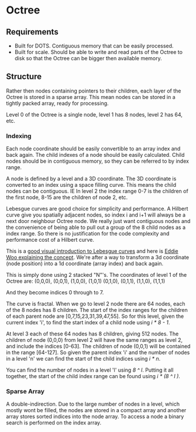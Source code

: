 # Octree

## Requirements
  
* Built for DOTS. Contiguous memory that can be easily processed.
* Built for scale. Should be able to write and read parts of the Octree to disk so that the Octree can be bigger then available memory.

## Structure

Rather then nodes containing pointers to their children, each layer of the Octree is stored in a sparse array. This mean nodes can be stored in a tightly packed array, ready for processing.

Level 0 of the Octree is a single node, level 1 has 8 nodes, level 2 has 64, etc.

### Indexing

Each node coordinate should be easily convertible to an array index and back again. The child indexes of a node should be easily calculated. Child nodes should be in contiguous memory, so they can be referred to by index range.

A node is defined by a level and a 3D coordinate. The 3D coordinate is converted to an index using a space filling curve. This means the child nodes can be contiguous. IE In level 2 the index range 0-7 is the children of the first node, 8-15 are the children of node 2, etc.

Lebesgue curves are good choice for simplicity and performance. A Hilbert curve give you spatially adjacent nodes, so index i and i+1 will always be a next door neighbour Octree node. We really just want contiguous nodes and the convenience of being able to pull out a group of the 8 child nodes as a index range. So there is no justification for the code complexity and performance cost of a Hilbert curve.

This is a [good visual introduction to Lebesgue curves](https://www.robertdickau.com/lebesgue3d.html) and here is [Eddie Woo explaining the concept](https://www.youtube.com/watch?v=77I0ic8cBw0). We're after a way to transform a 3d coordinate (node position) into a 1d coordinate (array index) and back again.

This is simply done using 2 stacked "N"'s. The coordinates of level 1 of the Octree are:
 (0,0,0), (0,0,1), (1,0,0), (1,0,1)
 (0,1,0), (0,1,1), (1,1,0), (1,1,1)

And they become indices 0 through to 7.

The curve is fractal. When we go to level 2 node there are 64 nodes, each of the 8 nodes has 8 children. The start of the index ranges for the children of each parent node are [0,7,15,23,31,39,47,55]. So for this level, given the current index 'i', to find the start index of a child node using *i \* 8 - 1*.

At level 3 each of these 64 nodes has 8 children, giving 512 nodes. The children of node (0,0,0) from level 2 will have the same ranges as level 2, and include the indices [0-63]. The children of node (0,0,1) will be contained in the range [64-127]. So given the parent index 'i' and the number of nodes in a level 'n' we can find the start of the child indices using *i \* n*.

You can find the number of nodes in a level 'l' using *8 ^ l*. Putting it all together, the start of the child index range can be found using *i \* (8 ^ l )*.

### Sparse Array

A double-indirection. Due to the large number of nodes in a level, which mostly wont be filled, the nodes are stored in a compact array and another array stores sorted indices into the node array. To access a node a binary search is performed on the index array.
